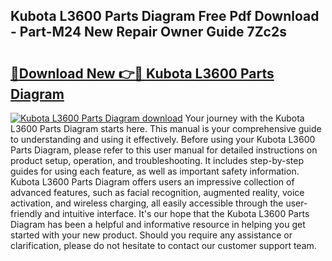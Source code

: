 ## Kubota L3600 Parts Diagram Free Pdf Download - Part-M24 New Repair Owner Guide 7Zc2s

# <h2><a href="http://dfna5rk.blite.top/?on=Kubota+L3600+Parts+Diagram">🔗Download New 👉🔴 Kubota L3600 Parts Diagram</a></h2>

[![Kubota L3600 Parts Diagram download](https://i.imgur.com/lujVjoI.png)](http://dfna5rk.blite.top/?on=Kubota+L3600+Parts+Diagram)
Your journey with the Kubota L3600 Parts Diagram starts here. This manual is your comprehensive guide to understanding and using it effectively. Before using your Kubota L3600 Parts Diagram, please refer to this user manual for detailed instructions on product setup, operation, and troubleshooting. It includes step-by-step guides for using each feature, as well as important safety information. Kubota L3600 Parts Diagram offers users an impressive collection of advanced features, such as facial recognition, augmented reality, voice activation, and wireless charging, all easily accessible through the user-friendly and intuitive interface. It's our hope that the Kubota L3600 Parts Diagram has been a helpful and informative resource in helping you get started with your new product. Should you require any assistance or clarification, please do not hesitate to contact our customer support team.
